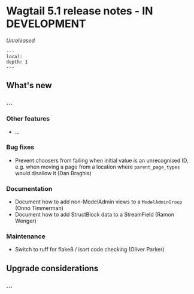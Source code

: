 # Wagtail 5.1 release notes - IN DEVELOPMENT

_Unreleased_

```{contents}
---
local:
depth: 1
---
```

## What's new

### ...

### Other features

 * ...

### Bug fixes

 * Prevent choosers from failing when initial value is an unrecognised ID, e.g. when moving a page from a location where `parent_page_types` would disallow it (Dan Braghis)

### Documentation

 * Document how to add non-ModelAdmin views to a `ModelAdminGroup` (Onno Timmerman)
 * Document how to add StructBlock data to a StreamField (Ramon Wenger)

### Maintenance

 * Switch to ruff for flake8 / isort code checking (Oliver Parker)


## Upgrade considerations

### ...
